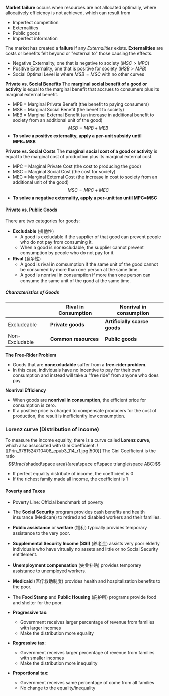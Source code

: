 **Market failure** occurs when resources are not allocated optimally, where allocatively efficiency is not achieved, which can result from
- Imperfect competition
- Externalities
- Public goods
- Imperfect information

The market has created a **failure** if any *Externalities* exists.
**Externalities** are costs or benefits felt beyond or "external to" those causing the effects. 
- Negative Externality, one that is negative to society ($MSC>MPC$)
- Positive Externality, one that is positive for society ($MSB>MPB$)
- Social Optimal Level is where $MSB=MSC$ with no other curves


**Private vs. Social Benefits**
The **marginal social benefit of a good or activity** is equal to the marginal benefit that accrues to consumers plus its marginal external benefit.
- MPB = Marginal Private Benefit (the benefit to paying consumers)
- MSB = Marginal Social Benefit (the benefit to society)
- MEB = Marginal External Benefit (an increase in additional benefit to society from an additional unit of the good)
$$MSB=MPB+MEB$$
- **To solve a positive externality, apply a per-unit subsidy until MPB=MSB**

**Private vs. Social Costs**
The **marginal social cost of a good or activity** is equal to the marginal cost of production plus its marginal external cost.
- MPC = Marginal Private Cost (the cost to producing the good)
- MSC = Marginal Social Cost (the cost for society)
- MEC = Marginal External Cost (the increase in cost to society from an additional unit of the good)
$$MSC=MPC+MEC$$
- **To solve a negative externality, apply a per-unit tax until MPC=MSC**


#### Private vs. Public Goods
There are two categories for goods:
- **Excludable** (排他性)
	- A good is excludable if the supplier of that good can prevent people who do not pay from consuming it.
	- When a good is nonexcludable, the supplier cannot prevent consumption by people who do not pay for it.
- **Rival** (竞争性)
	- A good is rival in comsumption if the same unit of the good cannot be consumed by more than one person at the same time.
	- A good is nonrival in consumption if more than one person can consume the same unit of the good at the same time.

##### Characteristics of Goods

|                | Rival in Consumption | Nonrival in consumption       |
| -------------- | -------------------- | ----------------------------- |
| Excludeable    | **Private goods**    | **Artificially scarce goods** |
| Non-Excludable | **Common resources** | **Public goods**              | 


**The Free-Rider Problem**
- Goods that are **nonexcludable** suffer from a **free-rider problem**.
- In this case, individuals have no incentive to pay for their own consumption and instead will take a "free ride" from anyone who does pay.

**Nonrival Efficiency**
- When goods are **nonrival in consumption**, the efficient price for consumption is zero.
- If a positive price is charged to compensate producers for the cost of production, the result is inefficiently low consumption.

### Lorenz curve (Distribution of income)
To measure the income equality, there is a curve called **Lorenz curve**, which also associated with Gini Coefficient. 
![[Prin_9781524710408_epub3_114_r1.jpg|500]]
The Gini Coefficient is the ratio $$\frac{shaded\space area}{area\space of\space triangle\space ABC}$$
- If perfect equality distribute of income, the coefficient is 0
- If the richest family made all income, the coefficient is 1

####  Poverty and Taxes
- Poverty Line: Official benchmark of poverty
- The **Social Security** program provides cash benefits and health insurance (Medicare) to retired and disabled workers and their families.
- **Public assistance** or **welfare** (福利) typically provides temporary assistance to the very poor.
- **Supplemental Security Income (SSI)** (养老金) assists very poor elderly individuals who have virtually no assets and little or no Social Security entitlement.
- **Unemployment compensation** (失业补贴) provides temporary assistance to unemployed workers.
- **Medicaid** (医疗救助制度) provides health and hospitalization benefits to the poor.
- The **Food Stamp** and **Public Housing** (庇护所) programs provide food and shelter for the poor.


- **Progressive tax**: 
	- Government receives larger percentage of revenue from families with larger incomes
	- Make the distribution more equality
- **Regressive tax**: 
	- Government receives larger percentage of revenue from families with smaller incomes
	- Make the distribution more inequality
- **Proportional tax**:
	- Government receives same percentage of come from all families
	- No change to the equality/inequality

